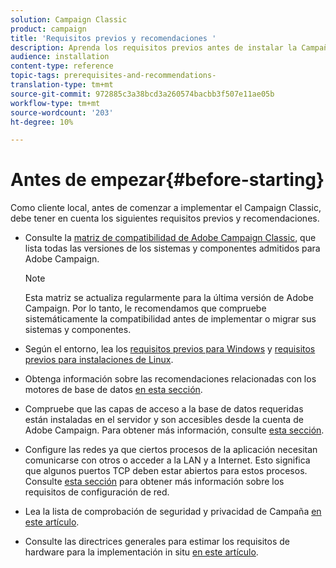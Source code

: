 ```yaml
---
solution: Campaign Classic
product: campaign
title: 'Requisitos previos y recomendaciones '
description: Aprenda los requisitos previos antes de instalar la Campaña (in situ)
audience: installation
content-type: reference
topic-tags: prerequisites-and-recommendations-
translation-type: tm+mt
source-git-commit: 972885c3a38bcd3a260574bacbb3f507e11ae05b
workflow-type: tm+mt
source-wordcount: '203'
ht-degree: 10%

---
```



# Antes de empezar{#before-starting}

Como cliente local, antes de comenzar a implementar el Campaign Classic, debe tener en cuenta los siguientes requisitos previos y recomendaciones.

* Consulte la [matriz de compatibilidad de Adobe Campaign Classic](../../rn/using/compatibility-matrix.md), que lista todas las versiones de los sistemas y componentes admitidos para Adobe Campaign.

   >[!NOTE]
   >
   >Esta matriz se actualiza regularmente para la última versión de Adobe Campaign. Por lo tanto, le recomendamos que compruebe sistemáticamente la compatibilidad antes de implementar o migrar sus sistemas y componentes.

* Según el entorno, lea los [requisitos previos para Windows](../../installation/using/prerequisites-of-campaign-installation-in-windows.md) y [requisitos previos para instalaciones de Linux](../../installation/using/prerequisites-of-campaign-installation-in-linux.md).
* Obtenga información sobre las recomendaciones relacionadas con los motores de base de datos [en esta sección](../../installation/using/database.md).
* Compruebe que las capas de acceso a la base de datos requeridas están instaladas en el servidor y son accesibles desde la cuenta de Adobe Campaign. Para obtener más información, consulte [esta sección](../../installation/using/application-server.md).
* Configure las redes ya que ciertos procesos de la aplicación necesitan comunicarse con otros o acceder a la LAN y a Internet. Esto significa que algunos puertos TCP deben estar abiertos para estos procesos. Consulte [esta sección](../../installation/using/network-configuration.md) para obtener más información sobre los requisitos de configuración de red.
* Lea la lista de comprobación de seguridad y privacidad de Campaña [en este artículo](https://helpx.adobe.com/es/campaign/kb/acc-security.html).
* Consulte las directrices generales para estimar los requisitos de hardware para la implementación in situ [en este artículo](https://helpx.adobe.com/es/campaign/kb/hardware-sizing-guide.html).
